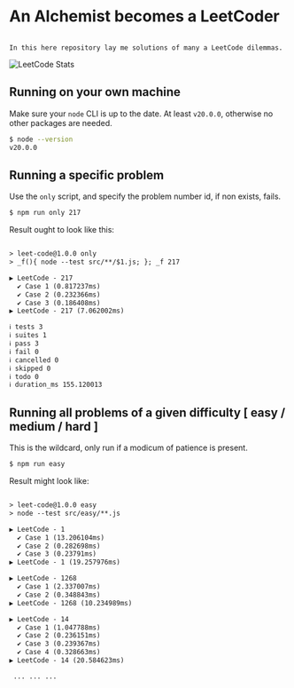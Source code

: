 # An Alchemist becomes a LeetCoder
```

In this here repository lay me solutions of many a LeetCode dilemmas.

```
![LeetCode Stats](https://leetcard.jacoblin.cool/elf-alchemist?theme=dark&font=Fira%20Codeanimation=false)

## Running on your own machine
Make sure your `node` CLI is up to the date. At least `v20.0.0`, otherwise no other packages are needed.

```sh
$ node --version
v20.0.0
```

## Running a specific problem
Use the `only` script, and specify the problem number id, if non exists, fails.

```sh
$ npm run only 217
```

Result ought to look like this:
```txt

> leet-code@1.0.0 only
> _f(){ node --test src/**/$1.js; }; _f 217

▶ LeetCode - 217
  ✔ Case 1 (0.817237ms)
  ✔ Case 2 (0.232366ms)
  ✔ Case 3 (0.186408ms)
▶ LeetCode - 217 (7.062002ms)

ℹ tests 3
ℹ suites 1
ℹ pass 3
ℹ fail 0
ℹ cancelled 0
ℹ skipped 0
ℹ todo 0
ℹ duration_ms 155.120013

```

## Running all problems of a given difficulty [ easy / medium / hard ]
This is the wildcard, only run if a modicum of patience is present.

```sh
$ npm run easy
```

Result might look like:
```txt

> leet-code@1.0.0 easy
> node --test src/easy/**.js

▶ LeetCode - 1
  ✔ Case 1 (13.206104ms)
  ✔ Case 2 (0.282698ms)
  ✔ Case 3 (0.23791ms)
▶ LeetCode - 1 (19.257976ms)

▶ LeetCode - 1268
  ✔ Case 1 (2.337007ms)
  ✔ Case 2 (0.348843ms)
▶ LeetCode - 1268 (10.234989ms)

▶ LeetCode - 14
  ✔ Case 1 (1.047788ms)
  ✔ Case 2 (0.236151ms)
  ✔ Case 3 (0.239367ms)
  ✔ Case 4 (0.328663ms)
▶ LeetCode - 14 (20.584623ms)

 ... ... ...

```
